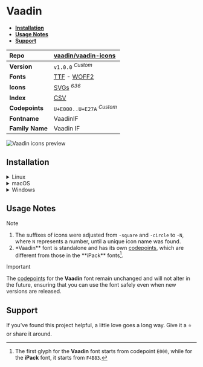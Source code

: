 # Vaadin

- [**Installation**](#installation)
- [**Usage Notes**](#usage-notes)
- [**Support**](#support)

| Repo            | [vaadin/vaadin-icons](https://github.com/vaadin/vaadin-icons)                                                                                                               |
| :-------------- | :-------------------------------------------------------------------------------------------------------------------------------------------------------------------------- |
| **Version**     | `v1.0.0` <sup>_Custom_</sup>                                                                                                                                                |
| **Fonts**       | [TTF](https://raw.githubusercontent.com/iconicFonts/if/main/fonts/TTF/Vaadin.ttf) - [WOFF2](https://raw.githubusercontent.com/iconicFonts/if/main/fonts/WOFF2/Vaadin.woff2) |
| **Icons**       | [SVGs](https://github.com/iconicFonts/if/tree/main/packs/Vaadin/svgs) <sup>_636_</sup>                                                                                      |
| **Index**       | [CSV](https://github.com/iconicFonts/if/blob/main/indices/Vaadin.csv)                                                                                                       |
| **Codepoints**  | `U+E000..U+E27A` <sup>_Custom_</sup>                                                                                                                                        |
| **Fontname**    | VaadinIF                                                                                                                                                                    |
| **Family Name** | Vaadin IF                                                                                                                                                                   |

<picture>
  <source media="(prefers-color-scheme: dark)" srcset="https://raw.githubusercontent.com/iconicFonts/if/main/imgs/Vaadin_dark.png">
  <img alt="Vaadin icons preview" src="https://raw.githubusercontent.com/iconicFonts/if/main/imgs/Vaadin_light.png">
</picture>

## Installation

<details>

<summary>Linux</summary>

```sh
curl -o ~/.local/share/fonts/Vaadin.ttf https://raw.githubusercontent.com/iconicFonts/if/main/fonts/TTF/Vaadin.ttf
```

Refresh font cache:

```sh
fc-cache -f ~/.local/share/fonts
```

</details>

<details>

<summary>macOS</summary>

```sh
curl -o ~/Library/Fonts/Vaadin.ttf https://raw.githubusercontent.com/iconicFonts/if/main/fonts/TTF/Vaadin.ttf
```

</details>

<details>

<summary>Windows</summary>

```sh
curl -o C:\Windows\Fonts\Vaadin.ttf https://raw.githubusercontent.com/iconicFonts/if/main/fonts/TTF/Vaadin.ttf
```

</details>

## Usage Notes

> [!NOTE]
>
> 1. The suffixes of icons were adjusted from `-square` and `-circle` to `-N`, where `N` represents a number, until a unique icon name was found.
> 2. \*Vaadin** font is standalone and has its own [codepoints](https://github.com/iconicFonts/if/blob/main/indices/Vaadin.csv), which are different from those in the **iPack\*\* fonts[^1].

> [!IMPORTANT]
> The [codepoints](https://github.com/iconicFonts/if/blob/main/indices/Vaadin.csv) for the **Vaadin** font remain unchanged and will not alter in the future, ensuring that you can use the font safely even when new versions are released.

## Support

If you've found this project helpful, a little love goes a long way. Give it a :star: or share it around.

[^1]: The first glyph for the **Vaadin** font starts from codepoint `E000`, while for the **iPack** font, it starts from `F4B83`.
